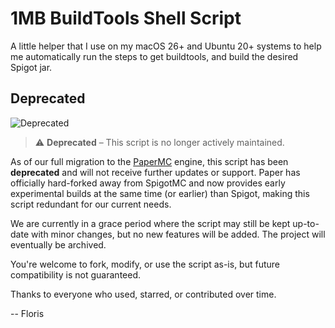 # 1MB BuildTools Shell Script

A little helper that I use on my macOS 26+ and Ubuntu 20+ systems to help me automatically run the steps to get buildtools, and build the desired Spigot jar.

## Deprecated

![Deprecated](https://img.shields.io/badge/status-deprecated-red)

> ⚠️ **Deprecated** – This script is no longer actively maintained.

As of our full migration to the [PaperMC](https://papermc.io) engine, this script has been **deprecated** and will not receive further updates or support. Paper has officially hard-forked away from SpigotMC and now provides early experimental builds at the same time (or earlier) than Spigot, making this script redundant for our current needs.

We are currently in a grace period where the script may still be kept up-to-date with minor changes, but no new features will be added. The project will eventually be archived.

You're welcome to fork, modify, or use the script as-is, but future compatibility is not guaranteed.

Thanks to everyone who used, starred, or contributed over time.

-- Floris